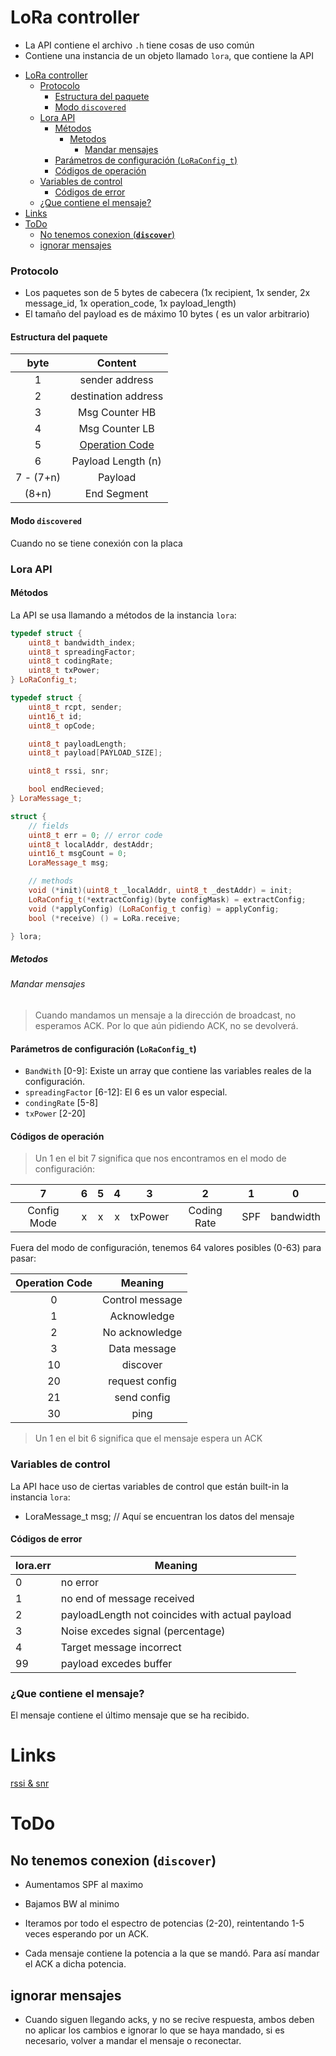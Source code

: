 # LoRa controller
* La API contiene el archivo `.h` tiene cosas de uso común
* Contiene una instancia de un objeto llamado `lora`, que contiene la API

- [LoRa controller](#lora-controller)
    - [Protocolo](#protocolo)
      - [Estructura del paquete](#estructura-del-paquete)
      - [Modo `discovered`](#modo-discovered)
    - [Lora API](#lora-api)
      - [Métodos](#métodos)
        - [Metodos](#metodos)
          - [Mandar mensajes](#mandar-mensajes)
      - [Parámetros de configuración (`LoRaConfig_t`)](#parámetros-de-configuración-loraconfig_t)
      - [Códigos de operación](#códigos-de-operación)
    - [Variables de control](#variables-de-control)
      - [Códigos de error](#códigos-de-error)
    - [¿Que contiene el mensaje?](#que-contiene-el-mensaje)
- [Links](#links)
- [ToDo](#todo)
  - [No tenemos conexion (**`discover`**)](#no-tenemos-conexion-discover)
  - [ignorar mensajes](#ignorar-mensajes)



### Protocolo
* Los paquetes son de 5 bytes de cabecera (1x recipient, 1x sender, 2x message_id, 1x operation_code, 1x payload_length)
* El tamaño del payload es de máximo 10 bytes ( es un valor arbitrario)

#### Estructura del paquete


|   byte    |                 Content                 |
| :-------: | :-------------------------------------: |
|     1     |             sender address              |
|     2     |           destination address           |
|     3     |             Msg Counter HB              |
|     4     |             Msg Counter LB              |
|     5     | [Operation Code](#códigos-de-operación) |
|     6     |           Payload Length (n)            |
| 7 - (7+n) |                 Payload                 |
|   (8+n)   |               End Segment               |

#### Modo `discovered`

Cuando no se tiene conexión con la placa

<!-- TODO: Hay que elegir si quien inicia la conexión es el slave o el master -->



### Lora API
#### Métodos
La API se usa llamando a métodos de la instancia `lora`:
<!-- TODO -->
```cpp
typedef struct {
    uint8_t bandwidth_index;
    uint8_t spreadingFactor;
    uint8_t codingRate;
    uint8_t txPower;
} LoRaConfig_t;

typedef struct {
    uint8_t rcpt, sender;
    uint16_t id;
    uint8_t opCode;

    uint8_t payloadLength;
    uint8_t payload[PAYLOAD_SIZE];

    uint8_t rssi, snr;

    bool endRecieved;
} LoraMessage_t;

struct {
    // fields
    uint8_t err = 0; // error code
    uint8_t localAddr, destAddr;
    uint16_t msgCount = 0;
    LoraMessage_t msg;

    // methods
    void (*init)(uint8_t _localAddr, uint8_t _destAddr) = init;
    LoRaConfig_t(*extractConfig)(byte configMask) = extractConfig;
    void (*applyConfig) (LoRaConfig_t config) = applyConfig;
    bool (*receive) () = LoRa.receive;

} lora;
```

##### Metodos

###### Mandar mensajes

> Cuando mandamos un mensaje a la dirección de broadcast, no esperamos ACK. Por lo que aún pidiendo ACK, no se devolverá.

#### Parámetros de configuración (`LoRaConfig_t`)

* `BandWith` [0-9]: Existe un array que contiene las variables reales de la configuración.
* `spreadingFactor` [6-12]: El 6 es un valor especial.
* `condingRate` [5-8]
* `txPower` [2-20]


#### Códigos de operación

> Un 1 en el bit 7 significa que nos encontramos en el modo de configuración:


|      7      |   6   |   5   |   4   |    3    |      2      |   1   |     0     |
| :---------: | :---: | :---: | :---: | :-----: | :---------: | :---: | :-------: |
| Config Mode |   x   |   x   |   x   | txPower | Coding Rate |  SPF  | bandwidth |

Fuera del modo de configuración, tenemos 64 valores posibles (0-63) para pasar:

| Operation Code |     Meaning     |
| :------------: | :-------------: |
|       0        | Control message |
|       1        |   Acknowledge   |
|       2        | No acknowledge  |
|       3        |  Data message   |
|       10       |    discover     |
|       20       | request config  |
|       21       |   send config   |
|       30       |      ping       |

> Un 1 en el bit 6 significa que el mensaje espera un ACK


### Variables de control

La API hace uso de ciertas variables de control que están built-in la instancia `lora`:
* LoraMessage_t msg; // Aquí se encuentran los datos del mensaje


#### Códigos de error

| lora.err | Meaning                                         |
| -------- | ----------------------------------------------- |
| 0        | no error                                        |
| 1        | no end of message received                      |
| 2        | payloadLength not coincides with actual payload |
| 3        | Noise excedes signal (percentage)               |
| 4        | Target message incorrect                        |
| 99       | payload excedes buffer                          |


### ¿Que contiene el mensaje?
El mensaje contiene el último mensaje que se ha recibido.

# Links
[rssi & snr](https://www.thethingsnetwork.org/docs/lorawan/rssi-and-snr/)


# ToDo

## No tenemos conexion (**`discover`**)
* Aumentamos SPF al maximo
* Bajamos BW al minimo


* Iteramos por todo el espectro de potencias (2-20), reintentando 1-5 veces esperando por un ACK.
* Cada mensaje contiene la potencia a la que se mandó. Para así mandar el ACK a dicha potencia. 


## ignorar mensajes

* Cuando siguen llegando acks, y no se recive respuesta, ambos deben no aplicar los cambios e ignorar lo que se haya mandado, si es necesario, volver a mandar el mensaje o reconectar.
